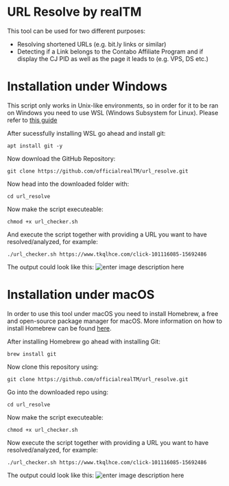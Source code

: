 # URL Resolve by realTM

This tool can be used for two different purposes:
- Resolving shortened URLs (e.g. bit.ly links or similar)
- Detecting if a Link belongs to the Contabo Affiliate Program and if display the CJ PID as well as the page it leads to (e.g. VPS, DS etc.)


# Installation under Windows

This script only works in Unix-like environments, so in order for it to be ran on Windows you need to use WSL (Windows Subsystem for Linux).
Please refer to [this guide](https://contabo.com/blog/how-to-install-wsl2-on-windows-10/)

After sucessfully installing WSL go ahead and install git:

    apt install git -y
Now download the GitHub Repository:

    git clone https://github.com/officialrealTM/url_resolve.git
Now head into the downloaded folder with:

    cd url_resolve
Now make the script executeable:

    chmod +x url_checker.sh
And execute the script together with providing a URL you want to have resolved/analyzed, for example:

    ./url_checker.sh https://www.tkqlhce.com/click-101116085-15692486
The output could look like this:
![enter image description here](https://share.realtm.de/url_resolve_result.png)
# Installation under macOS
In order to use this tool under macOS you need to install Homebrew, a free and open-source package manager for macOS.
More information on how to install Homebrew can be found [here](https://docs.brew.sh/Installation).

After installing Homebrew go ahead with installing Git:

    brew install git
Now clone this repository using:

    git clone https://github.com/officialrealTM/url_resolve.git
Go into the downloaded repo using:

    cd url_resolve
Now make the script executeable:

    chmod +x url_checker.sh

Now execute the script together with providing a URL you want to have resolved/analyzed, for example:

    ./url_checker.sh https://www.tkqlhce.com/click-101116085-15692486
The output could look like this:
![enter image description here](https://share.realtm.de/url_resolve_result.png)
